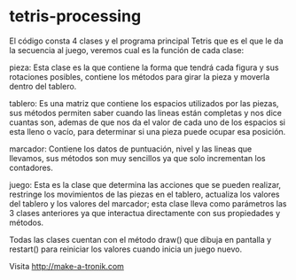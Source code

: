 # tetris-processing

El código consta 4 clases y el programa principal Tetris que es el que le da la secuencia al juego, veremos cual es la función de cada clase:

pieza: Esta clase es la que contiene la forma que tendrá cada figura y sus rotaciones posibles, contiene los métodos para girar la pieza y moverla dentro del tablero.

tablero: Es una matriz que contiene los espacios utilizados por las piezas, sus métodos permiten saber cuando las lineas están completas y nos dice cuantas son, ademas de que nos da el valor de cada uno de los espacios si esta lleno o vacío, para determinar si una pieza puede ocupar esa posición.

marcador: Contiene los datos de puntuación, nivel y las lineas que llevamos, sus métodos son muy sencillos ya que solo incrementan los contadores.

juego: Esta es la clase que determina las acciones que se pueden realizar, restringe los movimientos de las piezas en el tablero, actualiza los valores del tablero y los valores del marcador; esta clase lleva como parámetros las 3 clases anteriores ya que interactua directamente con sus propiedades y métodos.

Todas las clases cuentan con el método draw() que dibuja en pantalla y restart() para reiniciar los valores cuando inicia un juego nuevo.

Visita http://make-a-tronik.com
